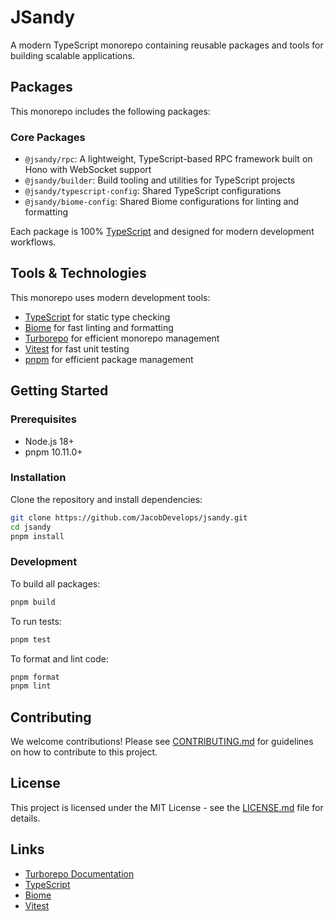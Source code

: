 # JSandy

A modern TypeScript monorepo containing reusable packages and tools for building scalable applications.

## Packages

This monorepo includes the following packages:

### Core Packages

- `@jsandy/rpc`: A lightweight, TypeScript-based RPC framework built on Hono with WebSocket support
- `@jsandy/builder`: Build tooling and utilities for TypeScript projects
- `@jsandy/typescript-config`: Shared TypeScript configurations
- `@jsandy/biome-config`: Shared Biome configurations for linting and formatting

Each package is 100% [TypeScript](https://www.typescriptlang.org/) and designed for modern development workflows.

## Tools & Technologies

This monorepo uses modern development tools:

- [TypeScript](https://www.typescriptlang.org/) for static type checking
- [Biome](https://biomejs.dev/) for fast linting and formatting
- [Turborepo](https://turbo.build/) for efficient monorepo management
- [Vitest](https://vitest.dev/) for fast unit testing
- [pnpm](https://pnpm.io/) for efficient package management

## Getting Started

### Prerequisites

- Node.js 18+
- pnpm 10.11.0+

### Installation

Clone the repository and install dependencies:

```bash
git clone https://github.com/JacobDevelops/jsandy.git
cd jsandy
pnpm install
```

### Development

To build all packages:

```bash
pnpm build
```

To run tests:

```bash
pnpm test
```

To format and lint code:

```bash
pnpm format
pnpm lint
```

## Contributing

We welcome contributions! Please see [CONTRIBUTING.md](CONTRIBUTING.md) for guidelines on how to contribute to this project.

## License

This project is licensed under the MIT License - see the [LICENSE.md](licenses/LICENSE.md) file for details.

## Links

- [Turborepo Documentation](https://turbo.build/repo/docs)
- [TypeScript](https://www.typescriptlang.org/)
- [Biome](https://biomejs.dev/)
- [Vitest](https://vitest.dev/)
